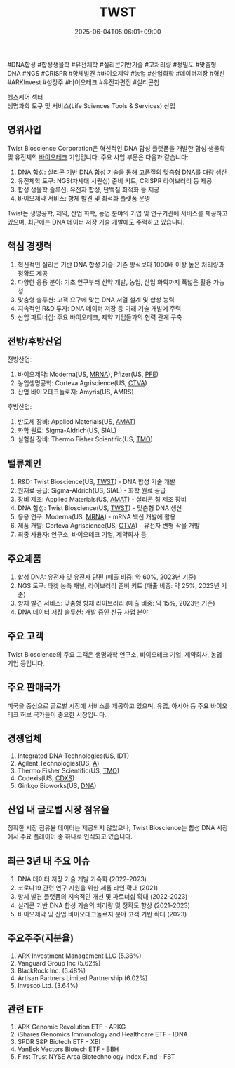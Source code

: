 ﻿---
title: "TWST"
date: 2025-06-04T05:06:01+09:00
lastmod: 2025-06-04T05:06:01+09:00
type: docs
sidebar:
  open: true
weight: 895
---
<div style="display:none">
  <meta property="article:published_time" content="2025-06-03T20:06:01Z" />
  <meta property="article:modified_time" content="2025-06-03T20:06:01Z" />
</div>
#DNA합성 #합성생물학 #유전체학 #실리콘기반기술 #고처리량 #정밀도 #맞춤형DNA #NGS #CRISPR #항체발견 #바이오제약 #농업 #산업화학 #데이터저장 #혁신 #ARKInvest #성장주 #바이오테크 #유전자편집 #실리콘칩

[헬스케어](/industry-study/2산업헬스케어/) 섹터  
생명과학 도구 및 서비스(Life Sciences Tools & Services) 산업

## 영위사업

Twist Bioscience Corporation은 혁신적인 DNA 합성 플랫폼을 개발한 합성 생물학 및 유전체학 [바이오테크](/industry-study/바이오테크/) 기업입니다. 주요 사업 부문은 다음과 같습니다:

1. DNA 합성: 실리콘 기반 DNA 합성 기술을 통해 고품질의 맞춤형 DNA를 대량 생산
2. 유전체학 도구: NGS(차세대 시퀀싱) 준비 키트, CRISPR 라이브러리 등 제공
3. 합성 생물학 솔루션: 유전자 합성, 단백질 최적화 등 제공
4. 바이오제약 서비스: 항체 발견 및 최적화 플랫폼 운영

Twist는 생명공학, 제약, 산업 화학, 농업 분야의 기업 및 연구기관에 서비스를 제공하고 있으며, 최근에는 DNA 데이터 저장 기술 개발에도 주력하고 있습니다.

## 핵심 경쟁력

1. 혁신적인 실리콘 기반 DNA 합성 기술: 기존 방식보다 1000배 이상 높은 처리량과 정확도 제공
2. 다양한 응용 분야: 기초 연구부터 신약 개발, 농업, 산업 화학까지 폭넓은 활용 가능성
3. 맞춤형 솔루션: 고객 요구에 맞는 DNA 서열 설계 및 합성 능력
4. 지속적인 R&D 투자: DNA 데이터 저장 등 미래 기술 개발에 주력
5. 산업 파트너십: 주요 바이오테크, 제약 기업들과의 협력 관계 구축

## 전방/후방산업

전방산업:

1. 바이오제약: Moderna(US, [MRNA](/company-analysis/mrna/)), Pfizer(US, [PFE](/company-analysis/pfe/))
2. 농업생명공학: Corteva Agriscience(US, [CTVA](/company-analysis/ctva/))
3. 산업 바이오테크놀로지: Amyris(US, AMRS)

후방산업:

1. 반도체 장비: Applied Materials(US, [AMAT](/company-analysis/amat/))
2. 화학 원료: Sigma-Aldrich(US, SIAL)
3. 실험실 장비: Thermo Fisher Scientific(US, [TMO](/company-analysis/tmo/))

## 밸류체인

1. R&D: Twist Bioscience(US, [TWST](/company-analysis/twst/)) - DNA 합성 기술 개발
2. 원재료 공급: Sigma-Aldrich(US, SIAL) - 화학 원료 공급
3. 장비 제조: Applied Materials(US, [AMAT](/company-analysis/amat/)) - 실리콘 칩 제조 장비
4. DNA 합성: Twist Bioscience(US, [TWST](/company-analysis/twst/)) - 맞춤형 DNA 생산
5. 응용 연구: Moderna(US, [MRNA](/company-analysis/mrna/)) - mRNA 백신 개발에 활용
6. 제품 개발: Corteva Agriscience(US, [CTVA](/company-analysis/ctva/)) - 유전자 변형 작물 개발
7. 최종 사용자: 연구소, 바이오테크 기업, 제약회사 등

## 주요제품

1. 합성 DNA: 유전자 및 유전자 단편 (매출 비중: 약 60%, 2023년 기준)
2. NGS 도구: 타겟 농축 패널, 라이브러리 준비 키트 (매출 비중: 약 25%, 2023년 기준)
3. 항체 발견 서비스: 맞춤형 항체 라이브러리 (매출 비중: 약 15%, 2023년 기준)
4. DNA 데이터 저장 솔루션: 개발 중인 신규 사업 분야

## 주요 고객

Twist Bioscience의 주요 고객은 생명과학 연구소, 바이오테크 기업, 제약회사, 농업 기업 등입니다.

## 주요 판매국가

미국을 중심으로 글로벌 시장에 서비스를 제공하고 있으며, 유럽, 아시아 등 주요 바이오테크 허브 국가들이 중요한 시장입니다.

## 경쟁업체

1. Integrated DNA Technologies(US, IDT)
2. Agilent Technologies(US, [A](/company-analysis/a/))
3. Thermo Fisher Scientific(US, [TMO](/company-analysis/tmo/))
4. Codexis(US, [CDXS](/company-analysis/cdxs/))
5. Ginkgo Bioworks(US, [DNA](/company-analysis/dna/))

## 산업 내 글로벌 시장 점유율

정확한 시장 점유율 데이터는 제공되지 않았으나, Twist Bioscience는 합성 DNA 시장에서 주요 플레이어 중 하나로 인식되고 있습니다.

## 최근 3년 내 주요 이슈

1. DNA 데이터 저장 기술 개발 가속화 (2022-2023)
2. 코로나19 관련 연구 지원을 위한 제품 라인 확대 (2021)
3. 항체 발견 플랫폼의 지속적인 개선 및 파트너십 확대 (2022-2023)
4. 실리콘 기반 DNA 합성 기술의 처리량 및 정확도 향상 (2021-2023)
5. 바이오제약 및 산업 바이오테크놀로지 분야 고객 기반 확대 (2023)

## 주요주주(지분율)

1. ARK Investment Management LLC (5.36%)
2. Vanguard Group Inc (5.62%)
3. BlackRock Inc. (5.48%)
4. Artisan Partners Limited Partnership (6.02%)
5. Invesco Ltd. (3.64%)

## 관련 ETF

1. ARK Genomic Revolution ETF - ARKG
2. iShares Genomics Immunology and Healthcare ETF - IDNA
3. SPDR S&P Biotech ETF - XBI
4. VanEck Vectors Biotech ETF - BBH
5. First Trust NYSE Arca Biotechnology Index Fund - FBT
